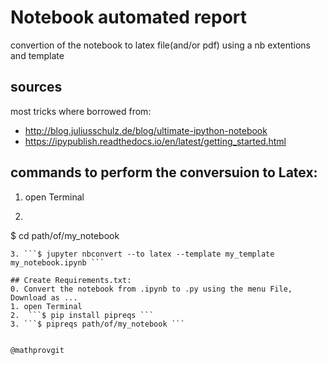 # Notebook automated report

convertion of the notebook to latex file(and/or pdf) using a nb extentions and template

## sources

most tricks where borrowed from:
- http://blog.juliusschulz.de/blog/ultimate-ipython-notebook
- https://ipypublish.readthedocs.io/en/latest/getting_started.html


## commands to perform the conversuion to Latex:

1. open Terminal
2. ```python 
$ cd path/of/my_notebook
   ```
3. ```$ jupyter nbconvert --to latex --template my_template my_notebook.ipynb ```

## Create Requirements.txt:
0. Convert the notebook from .ipynb to .py using the menu File, Download as ...
1. open Terminal
2.  ```$ pip install pipreqs ```
3. ```$ pipreqs path/of/my_notebook ```


@mathprovgit



